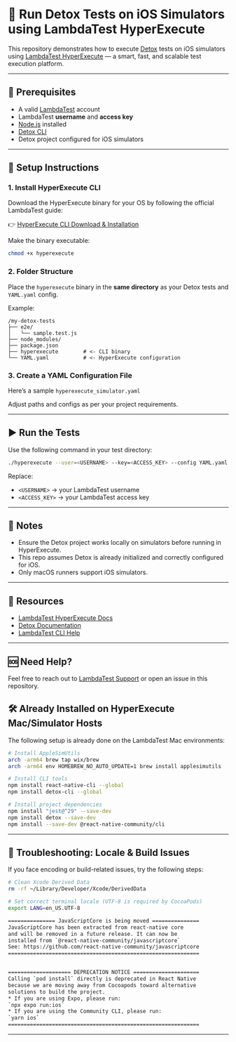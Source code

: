 # 📱 Run Detox Tests on iOS Simulators using LambdaTest HyperExecute

This repository demonstrates how to execute [Detox](https://wix.github.io/Detox/) tests on iOS simulators using [LambdaTest HyperExecute](https://www.lambdatest.com/hyperexecute) — a smart, fast, and scalable test execution platform.

---

## 🚀 Prerequisites

- A valid [LambdaTest](https://www.lambdatest.com/) account
- LambdaTest **username** and **access key**
- [Node.js](https://nodejs.org/) installed
- [Detox CLI](https://wix.github.io/Detox/docs/introduction/getting-started/)
- Detox project configured for iOS simulators

---

## 🔧 Setup Instructions

### 1. Install HyperExecute CLI

Download the HyperExecute binary for your OS by following the official LambdaTest guide:

👉 [HyperExecute CLI Download & Installation](https://www.lambdatest.com/support/docs/hyperexecute-cli-run-tests-on-hyperexecute-grid/)

Make the binary executable:
```bash
chmod +x hyperexecute
```

### 2. Folder Structure

Place the `hyperexecute` binary in the **same directory** as your Detox tests and `YAML.yaml` config.

Example:
```
/my-detox-tests
├── e2e/
│   └── sample.test.js
├── node_modules/
├── package.json
├── hyperexecute        # <- CLI binary
└── YAML.yaml           # <- HyperExecute configuration
```

### 3. Create a YAML Configuration File

Here’s a sample `hyperexecute_simulator.yaml`

Adjust paths and configs as per your project requirements.

---

## ▶️ Run the Tests

Use the following command in your test directory:

```bash
./hyperexecute --user=<USERNAME> --key=<ACCESS_KEY> --config YAML.yaml
```

Replace:
- `<USERNAME>` → your LambdaTest username  
- `<ACCESS_KEY>` → your LambdaTest access key

---

## 📌 Notes

- Ensure the Detox project works locally on simulators before running in HyperExecute.
- This repo assumes Detox is already initialized and correctly configured for iOS.
- Only macOS runners support iOS simulators.

---

## 📘 Resources

- [LambdaTest HyperExecute Docs](https://www.lambdatest.com/support/docs/introduction-to-hyperexecute/)
- [Detox Documentation](https://wix.github.io/Detox/)
- [LambdaTest CLI Help](https://www.lambdatest.com/support/)

---

## 🆘 Need Help?

Feel free to reach out to [LambdaTest Support](mailto:support@lambdatest.com) or open an issue in this repository.

## 🛠️ Already Installed on HyperExecute Mac/Simulator Hosts

The following setup is already done on the LambdaTest Mac environments:

```bash
# Install AppleSimUtils
arch -arm64 brew tap wix/brew
arch -arm64 env HOMEBREW_NO_AUTO_UPDATE=1 brew install applesimutils

# Install CLI tools
npm install react-native-cli --global
npm install detox-cli --global

# Install project dependencies
npm install "jest@^29" --save-dev
npm install detox --save-dev
npm install --save-dev @react-native-community/cli
```

---

## 🧹 Troubleshooting: Locale & Build Issues

If you face encoding or build-related issues, try the following steps:

```bash
# Clean Xcode Derived Data
rm -rf ~/Library/Developer/Xcode/DerivedData

# Set correct terminal locale (UTF-8 is required by CocoaPods)
export LANG=en_US.UTF-8

=============== JavaScriptCore is being moved ===============
JavaScriptCore has been extracted from react-native core
and will be removed in a future release. It can now be
installed from `@react-native-community/javascriptcore`
See: https://github.com/react-native-community/javascriptcore
=============================================================


==================== DEPRECATION NOTICE =====================
Calling `pod install` directly is deprecated in React Native
because we are moving away from Cocoapods toward alternative
solutions to build the project.
* If you are using Expo, please run:
`npx expo run:ios`
* If you are using the Community CLI, please run:
`yarn ios`
=============================================================
```

---
